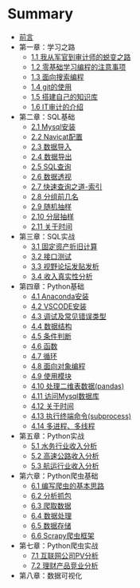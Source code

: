 # Summary

* [前言](README.md)
* 第一章：学习之路  
  * [1.1 我从军官到审计师的蜕变之路](1.1.md) 
  * [1.2 零基础学习编程的注意事项](1.2.md) 
  * [1.3 面向搜索编程](1.3.md) 
  * [1.4 git的使用](1.4.md) 
  * [1.5 搭建自己的知识库](1.5.md) 
  * [1.6 IT审计的介绍](1.6.md) 
* 第二章：SQL基础
  * [2.1 Mysql安装](2.1.md) 
  * [2.2 Navicat配置](2.2.md)
  * [2.3 数据导入](2.3.md)
  * [2.4 数据导出](2.4.md)
  * [2.5 SQL查询](2.5.md)
  * [2.6 数据透视](2.6.md)
  * [2.7 快速查询之道-索引](2.7.md)
  * [2.8 分组前几名](2.8.md)
  * [2.9 随机抽样](2.9.md)
  * [2.10 分层抽样](2.10.md)
  * [2.11 关于时间](2.11.md)
* 第三章：SQL实战
  * [3.1 固定资产折旧计算](3.1.md)
  * [3.2 接口测试](3.2.md)
  * [3.3 视野论坛发贴发析](3.3.md)
  * [3.4 收入真实性分析](3.4.md)
* 第四章：Python基础
  * [4.1 Anaconda安装](4.1.md)
  * [4.2 VSCODE安装](4.2.md)
  * [4.3 调试及常见错误类型](4.3.md)
  * [4.4 数据结构](4.4.md)
  * [4.5 条件判断](4.5.md)
  * [4.6 函数](4.6.md)
  * [4.7 循环](4.7.md)
  * [4.8 面向对象编程](4.8.md)
  * [4.9 使用模块](4.9.md)
  * [4.10 处理二维表数据(pandas)](4.10.md)
  * [4.11 访问Mysql数据库](4.11.md)
  * [4.12 关于时间](4.12.md)
  * [4.13 执行终端命令(subprocess)](4.13.md)
  * [4.14 多进程、多线程](4.14.md)
* 第五章：Python实战
  * [5.1 水务行业收入分析](5.1.md)
  * [5.2 高速公路收入分析](5.2.md)
  * [5.3 航运行业收入分析](5.3.md)
* 第六章：Python爬虫基础
  * [6.1 编写爬虫的基本思路](6.1.md)
  * [6.2 分析抓包](6.2.md)
  * [6.3 爬取数据](6.3.md)
  * [6.4 数据处理](6.4.md)
  * [6.5 数据存储](6.5.md)
  * [6.6 Scrapy爬虫框架](6.6.md)
* 第七章：Python爬虫实战
  * [7.1 互联网公司PV分析](7.1.md)
  * [7.2 理财产品竞业分析](7.2.md)
* 第八章：数据可视化
